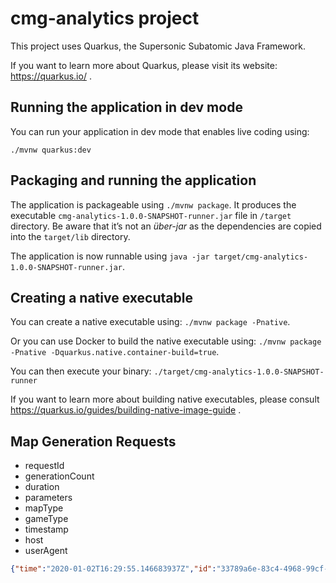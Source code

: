 # cmg-analytics project

This project uses Quarkus, the Supersonic Subatomic Java Framework.

If you want to learn more about Quarkus, please visit its website: https://quarkus.io/ .

## Running the application in dev mode

You can run your application in dev mode that enables live coding using:
```
./mvnw quarkus:dev
```

## Packaging and running the application

The application is packageable using `./mvnw package`.
It produces the executable `cmg-analytics-1.0.0-SNAPSHOT-runner.jar` file in `/target` directory.
Be aware that it’s not an _über-jar_ as the dependencies are copied into the `target/lib` directory.

The application is now runnable using `java -jar target/cmg-analytics-1.0.0-SNAPSHOT-runner.jar`.

## Creating a native executable

You can create a native executable using: `./mvnw package -Pnative`.

Or you can use Docker to build the native executable using: `./mvnw package -Pnative -Dquarkus.native.container-build=true`.

You can then execute your binary: `./target/cmg-analytics-1.0.0-SNAPSHOT-runner`

If you want to learn more about building native executables, please consult https://quarkus.io/guides/building-native-image-guide .

## Map Generation Requests

* requestId
* generationCount
* duration
* parameters
* mapType
* gameType
* timestamp
* host
* userAgent 

```json
{"time":"2020-01-02T16:29:55.146683937Z","id":"33789a6e-83c4-4968-99cf-7d03164c5701","remote_ip":"80.127.235.6","host":"catan-map-generator.herokuapp.com","method":"GET","uri":"/api/map/code","user_agent":"Mozilla/5.0 (Macintosh; Intel Mac OS X 10.15; rv:71.0) Gecko/20100101 Firefox/71.0","status":200,"error":"","latency":227652659,"latency_human":"227.652659ms","bytes_in":0,"bytes_out":73}
```